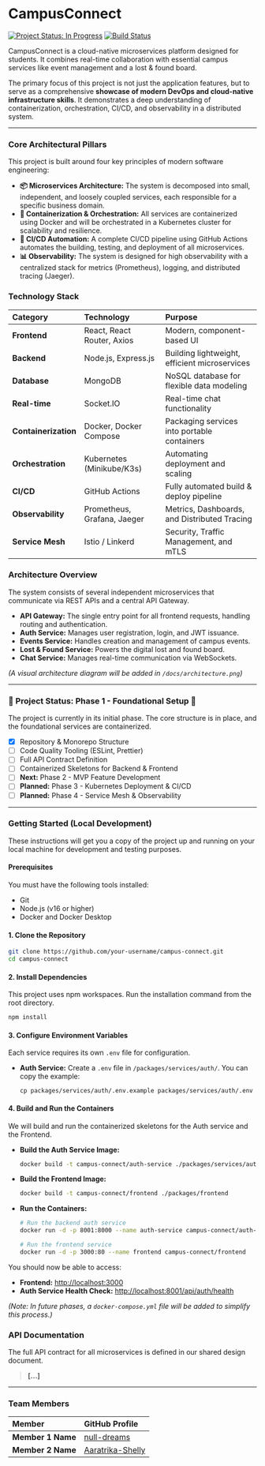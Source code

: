 # CampusConnect

[![Project Status: In Progress](https://img.shields.io/badge/status-in%20progress-green.svg)](https://github.com/your-username/campus-connect)
[![Build Status](https://img.shields.io/badge/build-pending-lightgrey.svg)](https://github.com/your-username/campus-connect/actions)

CampusConnect is a cloud-native microservices platform designed for students. It combines real-time collaboration with essential campus services like event management and a lost & found board.

The primary focus of this project is not just the application features, but to serve as a comprehensive **showcase of modern DevOps and cloud-native infrastructure skills**. It demonstrates a deep understanding of containerization, orchestration, CI/CD, and observability in a distributed system.

---

### Core Architectural Pillars

This project is built around four key principles of modern software engineering:

*   **📦 Microservices Architecture:** The system is decomposed into small, independent, and loosely coupled services, each responsible for a specific business domain.
*   **🐳 Containerization & Orchestration:** All services are containerized using Docker and will be orchestrated in a Kubernetes cluster for scalability and resilience.
*   **🚀 CI/CD Automation:** A complete CI/CD pipeline using GitHub Actions automates the building, testing, and deployment of all microservices.
*   **📊 Observability:** The system is designed for high observability with a centralized stack for metrics (Prometheus), logging, and distributed tracing (Jaeger).

### Technology Stack

| Category | Technology | Purpose |
| :--- | :--- | :--- |
| **Frontend** | React, React Router, Axios | Modern, component-based UI |
| **Backend** | Node.js, Express.js | Building lightweight, efficient microservices |
| **Database**| MongoDB | NoSQL database for flexible data modeling |
| **Real-time**| Socket.IO | Real-time chat functionality |
| **Containerization**| Docker, Docker Compose | Packaging services into portable containers |
| **Orchestration**| Kubernetes (Minikube/K3s) | Automating deployment and scaling |
| **CI/CD** | GitHub Actions | Fully automated build & deploy pipeline |
| **Observability**| Prometheus, Grafana, Jaeger | Metrics, Dashboards, and Distributed Tracing |
| **Service Mesh**| Istio / Linkerd | Security, Traffic Management, and mTLS |

### Architecture Overview

The system consists of several independent microservices that communicate via REST APIs and a central API Gateway.

*   **API Gateway:** The single entry point for all frontend requests, handling routing and authentication.
*   **Auth Service:** Manages user registration, login, and JWT issuance.
*   **Events Service:** Handles creation and management of campus events.
*   **Lost & Found Service:** Powers the digital lost and found board.
*   **Chat Service:** Manages real-time communication via WebSockets.

*(A visual architecture diagram will be added in `/docs/architecture.png`)*

---

### 🚧 Project Status: Phase 1 - Foundational Setup 🚧

The project is currently in its initial phase. The core structure is in place, and the foundational services are containerized.

-   [x] Repository & Monorepo Structure
-   [ ] Code Quality Tooling (ESLint, Prettier)
-   [ ] Full API Contract Definition
-   [ ] Containerized Skeletons for Backend & Frontend
-   [ ] **Next:** Phase 2 - MVP Feature Development
-   [ ] **Planned:** Phase 3 - Kubernetes Deployment & CI/CD
-   [ ] **Planned:** Phase 4 - Service Mesh & Observability

---

### Getting Started (Local Development)

These instructions will get you a copy of the project up and running on your local machine for development and testing purposes.

#### Prerequisites

You must have the following tools installed:
*   Git
*   Node.js (v16 or higher)
*   Docker and Docker Desktop

#### 1. Clone the Repository

```bash
git clone https://github.com/your-username/campus-connect.git
cd campus-connect
```

#### 2. Install Dependencies

This project uses npm workspaces. Run the installation command from the root directory.

```bash
npm install
```

#### 3. Configure Environment Variables

Each service requires its own `.env` file for configuration.

*   **Auth Service:** Create a `.env` file in `/packages/services/auth/`. You can copy the example:
    ```
    cp packages/services/auth/.env.example packages/services/auth/.env
    ```

#### 4. Build and Run the Containers

We will build and run the containerized skeletons for the Auth service and the Frontend.

*   **Build the Auth Service Image:**
    ```bash
    docker build -t campus-connect/auth-service ./packages/services/auth
    ```

*   **Build the Frontend Image:**
    ```bash
    docker build -t campus-connect/frontend ./packages/frontend
    ```

*   **Run the Containers:**
    ```bash
    # Run the backend auth service
    docker run -d -p 8001:8000 --name auth-service campus-connect/auth-service

    # Run the frontend service
    docker run -d -p 3000:80 --name frontend campus-connect/frontend
    ```

You should now be able to access:
*   **Frontend:** [http://localhost:3000](http://localhost:3000)
*   **Auth Service Health Check:** [http://localhost:8001/api/auth/health](http://localhost:8001/api/auth/health)

*(Note: In future phases, a `docker-compose.yml` file will be added to simplify this process.)*

### API Documentation

The full API contract for all microservices is defined in our shared design document.
> **[...]**

---

### Team Members

| Member | GitHub Profile |
| :--- | :--- |
| **Member 1 Name** | [null-dreams](https://github.com/null-dreams) |
| **Member 2 Name** | [Aaratrika-Shelly](https://github.com/Aaratrika-Shelly) |
